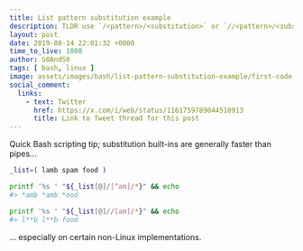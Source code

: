 ```yaml
---
title: List pattern substitution example
description: TLDR use `/<pattern>/<substitution>` or `//<pattern>/<substitution>` to find/replace first or all occurrences in a list
layout: post
date: 2019-08-14 22:01:32 +0000
time_to_live: 1800
author: S0AndS0
tags: [ bash, linux ]
image: assets/images/bash/list-pattern-substitution-example/first-code-block.png
social_comment:
  links:
    - text: Twitter
      href: https://x.com/i/web/status/1161759789044518913
      title: Link to Tweet thread for this post
---
```



Quick Bash scripting tip; substitution built-ins are generally faster than
pipes...

```bash
_list=( lamb spam food )

printf '%s ' "${_list[@]/[^am]/*}" && echo
#> *amb *amb *ood

printf '%s ' "${_list[@]//[am]/*}" && echo
#> l**b l**b food
```

... especially on certain non-Linux implementations.
